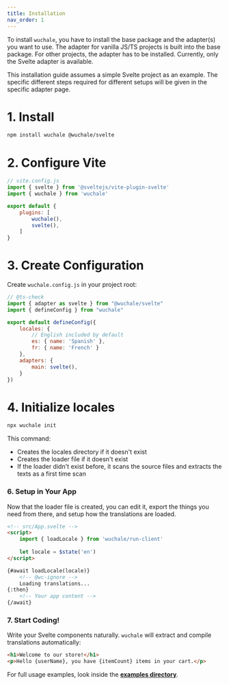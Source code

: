 ```yaml
---
title: Installation
nav_order: 1
---
```


To install `wuchale`, you have to install the base package and the adapter(s)
you want to use. The adapter for vanilla JS/TS projects is built into the base
package. For other projects, the adapter has to be installed. Currently, only
the Svelte adapter is available.

This installation guide assumes a simple Svelte project as an example. The
specific different steps required for different setups will be given in the
specific adapter page.

# 1. Install

```bash
npm install wuchale @wuchale/svelte
```

# 2. Configure Vite

```javascript
// vite.config.js
import { svelte } from '@sveltejs/vite-plugin-svelte'
import { wuchale } from 'wuchale'

export default {
    plugins: [
        wuchale(),
        svelte(),
    ]
}
```

# 3. Create Configuration

Create `wuchale.config.js` in your project root:

```javascript
// @ts-check
import { adapter as svelte } from "@wuchale/svelte"
import { defineConfig } from "wuchale"

export default defineConfig({
    locales: {
        // English included by default
        es: { name: 'Spanish' },
        fr: { name: 'French' }
    },
    adapters: {
        main: svelte(),
    }
})
```

# 4. Initialize locales

```bash
npx wuchale init
```

This command:

- Creates the locales directory if it doesn't exist
- Creates the loader file if it doesn't exist
- If the loader didn't exist before, it scans the source files and extracts the texts as a first time scan

### 6. Setup in Your App

Now that the loader file is created, you can edit it, export the things you
need from there, and setup how the translations are loaded.

```html
<!-- src/App.svelte -->
<script>
    import { loadLocale } from 'wuchale/run-client'
    
    let locale = $state('en')
</script>

{#await loadLocale(locale)}
    <!-- @wc-ignore -->
    Loading translations...
{:then}
    <!-- Your app content -->
{/await}
```

### 7. Start Coding!

Write your Svelte components naturally. `wuchale` will extract and compile translations automatically:

```html
<h1>Welcome to our store!</h1>
<p>Hello {userName}, you have {itemCount} items in your cart.</p>
```

For full usage examples, look inside the **[examples directory](https://github.com/K1DV5/wuchale/tree/main/examples)**.
